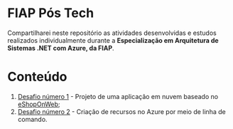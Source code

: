 # FIAP Pós Tech

Compartilharei neste repositório as atividades desenvolvidas e estudos realizados individualmente durante a **Especialização em Arquitetura de Sistemas .NET com Azure, da FIAP**.

# Conteúdo

1. [Desafio número 1](./Desafios/F01D01A05%20-%20Challenge%201.md) - Projeto de uma aplicação em nuvem baseado no [eShopOnWeb](https://github.com/dotnet-architecture/eShopOnWeb);
2. [Desafio número 2](./Desafios/F01D02A07%20-%20Challenge%202.md) - Criação de recursos no Azure por meio de linha de comando.
